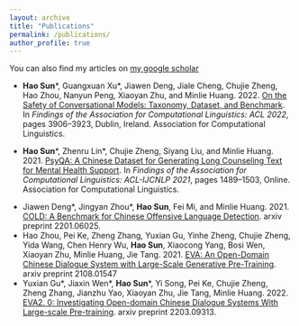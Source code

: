 ```yaml
---
layout: archive
title: "Publications"
permalink: /publications/
author_profile: true
---
```


  You can also find my articles on [my google scholar](https://scholar.google.com/citations?user=aU0XTgUAAAAJ&hl=en)

* **Hao Sun**\*, Guangxuan Xu\*, Jiawen Deng, Jiale Cheng, Chujie Zheng, Hao Zhou, Nanyun Peng, Xiaoyan Zhu, and Minlie Huang. 2022. [On the Safety of Conversational Models: Taxonomy, Dataset, and Benchmark](https://aclanthology.org/2022.findings-acl.308). In *Findings of the Association for Computational Linguistics: ACL 2022*, pages 3906–3923, Dublin, Ireland. Association for Computational Linguistics.

- **Hao Sun**\*, Zhenru Lin\*, Chujie Zheng, Siyang Liu, and Minlie Huang. 2021. [PsyQA: A Chinese Dataset for Generating Long Counseling Text for Mental Health Support](https://aclanthology.org/2021.findings-acl.130). In *Findings of the Association for Computational Linguistics: ACL-IJCNLP 2021*, pages 1489–1503, Online. Association for Computational Linguistics.

* Jiawen Deng\*, Jingyan Zhou\*, **Hao Sun**, Fei Mi, and Minlie Huang. 2021. [COLD: A Benchmark for Chinese Offensive Language Detection](https://arxiv.org/abs/2201.06025). arxiv preprint 2201.06025.
* Hao Zhou, Pei Ke, Zheng Zhang, Yuxian Gu, Yinhe Zheng, Chujie Zheng, Yida Wang, Chen Henry Wu, **Hao Sun**, Xiaocong Yang, Bosi Wen, Xiaoyan Zhu, Minlie Huang, Jie Tang. 2021. [EVA: An Open-Domain Chinese Dialogue System with Large-Scale Generative Pre-Training](https://arxiv.org/abs/2108.01547). arxiv preprint 2108.01547
* Yuxian Gu\*, Jiaxin Wen\*, **Hao Sun**\*, Yi Song, Pei Ke, Chujie Zheng, Zheng Zhang, Jianzhu Yao, Xiaoyan Zhu, Jie Tang, Minlie Huang. 2022. [EVA2. 0: Investigating Open-domain Chinese Dialogue Systems With Large-scale Pre-training](https://arxiv.org/abs/2203.09313). arxiv preprint 2203.09313.

